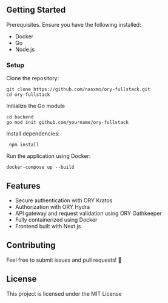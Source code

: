 ## Getting Started

Prerequisites. Ensure you have the following installed:

- Docker
- Go
- Node.js

### Setup

Clone the repository:

    git clone https://github.com/nasxmo/ory-fullstack.git
    cd ory-fullstack

Initialize the Go module

    cd backend
    go mod init github.com/yourname/ory-fullstack

Install dependencies:

     npm install

Run the application using Docker:

    docker-compose up --build

## Features

- Secure authentication with ORY Kratos
- Authorization with ORY Hydra
- API gateway and request validation using ORY Oathkeeper
- Fully containerized using Docker
- Frontend built with Next.js

## Contributing

Feel free to submit issues and pull requests! 🚀

## License

This project is licensed under the MIT License
